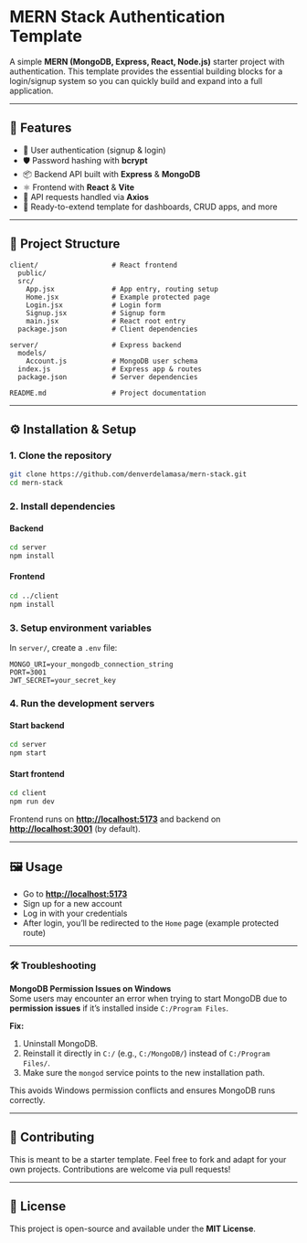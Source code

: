 # MERN Stack Authentication Template

A simple **MERN (MongoDB, Express, React, Node.js)** starter project with authentication. This template provides the essential building blocks for a login/signup system so you can quickly build and expand into a full application.

---

## 🚀 Features

* 🔐 User authentication (signup & login)
* 🛡️ Password hashing with **bcrypt**
* 📦 Backend API built with **Express** & **MongoDB**
* ⚛️ Frontend with **React** & **Vite**
* 📡 API requests handled via **Axios**
* 🔄 Ready-to-extend template for dashboards, CRUD apps, and more

---

## 📂 Project Structure

```
client/                  # React frontend
  public/
  src/
    App.jsx              # App entry, routing setup
    Home.jsx             # Example protected page
    Login.jsx            # Login form
    Signup.jsx           # Signup form
    main.jsx             # React root entry
  package.json           # Client dependencies

server/                  # Express backend
  models/
    Account.js           # MongoDB user schema
  index.js               # Express app & routes
  package.json           # Server dependencies

README.md                # Project documentation
```

---

## ⚙️ Installation & Setup

### 1. Clone the repository

```bash
git clone https://github.com/denverdelamasa/mern-stack.git
cd mern-stack
```

### 2. Install dependencies

#### Backend

```bash
cd server
npm install
```

#### Frontend

```bash
cd ../client
npm install
```

### 3. Setup environment variables

In `server/`, create a `.env` file:

```env
MONGO_URI=your_mongodb_connection_string
PORT=3001
JWT_SECRET=your_secret_key
```

### 4. Run the development servers

#### Start backend

```bash
cd server
npm start
```

#### Start frontend

```bash
cd client
npm run dev
```

Frontend runs on **[http://localhost:5173](http://localhost:5173)** and backend on **[http://localhost:3001](http://localhost:3001)** (by default).

---

## 🖼️ Usage

* Go to **[http://localhost:5173](http://localhost:5173)**
* Sign up for a new account
* Log in with your credentials
* After login, you’ll be redirected to the `Home` page (example protected route)

---

### 🛠 Troubleshooting

**MongoDB Permission Issues on Windows**  
Some users may encounter an error when trying to start MongoDB due to **permission issues** if it’s installed inside `C:/Program Files`.

**Fix:**

1. Uninstall MongoDB.  
2. Reinstall it directly in `C:/` (e.g., `C:/MongoDB/`) instead of `C:/Program Files/`.  
3. Make sure the `mongod` service points to the new installation path.  

This avoids Windows permission conflicts and ensures MongoDB runs correctly.

---

## 🤝 Contributing

This is meant to be a starter template. Feel free to fork and adapt for your own projects. Contributions are welcome via pull requests!

---

## 📄 License

This project is open-source and available under the **MIT License**.